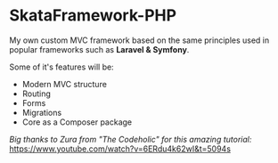 # SkataFramework-PHP
My own custom MVC framework based on the same principles used in popular frameworks such as <b>Laravel &amp; Symfony</b>.

Some of it's features will be:
<ul>
<li>Modern MVC structure</li>
<li>Routing</li>
<li>Forms</li>
<li>Migrations</li>
<li>Core as a Composer package</li>
</ul> 

<i>Big thanks to Zura from "The Codeholic" for this amazing tutorial:</i>
<br>
https://www.youtube.com/watch?v=6ERdu4k62wI&t=5094s
